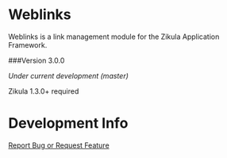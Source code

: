Weblinks
========

Weblinks is a link management module for the Zikula Application Framework.

###Version 3.0.0

_Under current development (master)_

Zikula 1.3.0+ required


Development Info
================

[Report Bug or Request Feature](https://github.com/zikula-modules/Weblinks/issues)